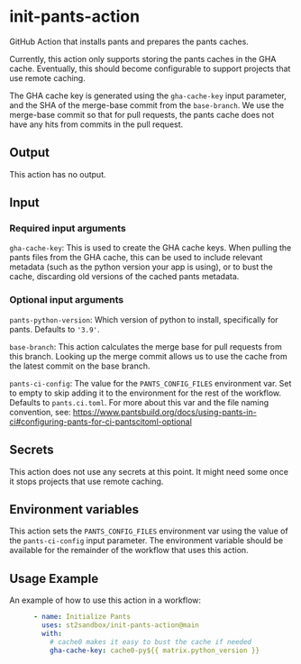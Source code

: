 # init-pants-action

GitHub Action that installs pants and prepares the pants caches.

Currently, this action only supports storing the pants caches in the GHA cache.
Eventually, this should become configurable to support projects that use remote caching.

The GHA cache key is generated using the `gha-cache-key` input parameter,
and the SHA of the merge-base commit from the `base-branch`.
We use the merge-base commit so that for pull requests, the pants cache does not have any hits
from commits in the pull request.

## Output

This action has no output.

## Input

### Required input arguments

`gha-cache-key`: This is used to create the GHA cache keys. When pulling the pants files from the GHA cache,
this can be used to include relevant metadata (such as the python version your app is using),
or to bust the cache, discarding old versions of the cached pants metadata.

### Optional input arguments

`pants-python-version`: Which version of python to install, specifically for pants. Defaults to `'3.9'`.

`base-branch`: This action calculates the merge base for pull requests from this branch.
Looking up the merge commit allows us to use the cache from the latest commit on the base branch.

`pants-ci-config`: The value for the `PANTS_CONFIG_FILES` environment var.
Set to empty to skip adding it to the environment for the rest of the workflow.
Defaults to `pants.ci.toml`.
For more about this var and the file naming convention, see:
https://www.pantsbuild.org/docs/using-pants-in-ci#configuring-pants-for-ci-pantscitoml-optional

## Secrets

This action does not use any secrets at this point. It might need some once it stops projects that use remote caching.

## Environment variables

This action sets the `PANTS_CONFIG_FILES` environment var using the value of the `pants-ci-config` input parameter.
The environment variable should be available for the remainder of the workflow that uses this action.

## Usage Example

An example of how to use this action in a workflow:

```yaml
      - name: Initialize Pants
        uses: st2sandbox/init-pants-action@main
        with:
          # cache0 makes it easy to bust the cache if needed
          gha-cache-key: cache0-py${{ matrix.python_version }}
```
